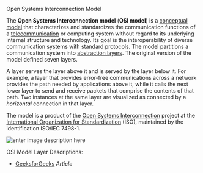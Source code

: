 Open Systems Interconnection Model

The  **Open Systems Interconnection model**  (**OSI model**) is a  [conceptual model](https://en.wikipedia.org/wiki/Conceptual_model "Conceptual model")  that characterizes and standardizes the communication functions of a  [telecommunication](https://en.wikipedia.org/wiki/Telecommunication "Telecommunication")  or computing system without regard to its underlying internal structure and technology. Its goal is the interoperability of diverse communication systems with standard protocols. The model partitions a communication system into  [abstraction layers](https://en.wikipedia.org/wiki/Abstraction_layer "Abstraction layer"). The original version of the model defined seven layers.

A layer serves the layer above it and is served by the layer below it. For example, a layer that provides error-free communications across a network provides the path needed by applications above it, while it calls the next lower layer to send and receive packets that comprise the contents of that path. Two instances at the same layer are visualized as connected by a  _horizontal_  connection in that layer.

The model is a product of the  [Open Systems Interconnection](https://en.wikipedia.org/wiki/Open_Systems_Interconnection "Open Systems Interconnection")  project at the  [International Organization for Standardization](https://en.wikipedia.org/wiki/International_Organization_for_Standardization "International Organization for Standardization")  (ISO), maintained by the identification ISO/IEC 7498-1.


![enter image description here](https://www.geekshangout.com/wp-content/uploads/2008/08/osi_feature-950x640.jpg)

OSI Model Layer Descriptions:

 - [GeeksforGeeks](https://www.geeksforgeeks.org/layers-osi-model/) *Article*

<!--stackedit_data:
eyJoaXN0b3J5IjpbLTU2MDc3MTM1MywtNjExMjQzNDE4LC0xOD
MyMjg2MTMyLDYwNzU3NjM5MF19
-->